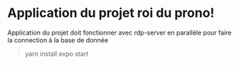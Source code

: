 # Application du projet roi du prono!

Application du projet
doit fonctionner avec rdp-server en parallèle pour faire la connection à la base de donnée

>yarn install
>expo start 
